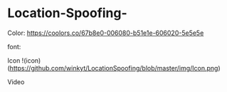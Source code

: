 # Location-Spoofing-
Color: 
https://coolors.co/67b8e0-006080-b51e1e-606020-5e5e5e

font:


Icon
!(icon)(https://github.com/winkyt/LocationSpoofing/blob/master/img/Icon.png)

Video 

